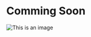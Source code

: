 # Comming Soon

![This is an image](https://img.freepik.com/free-vector/construction-message-with-megaphone-symbol_1017-31448.jpg?w=1380&t=st=1657613040~exp=1657613640~hmac=64c890d1b98e3bd744e81b936600751db10a9f56bb4cf3acfcc00b26944fcbf6)

